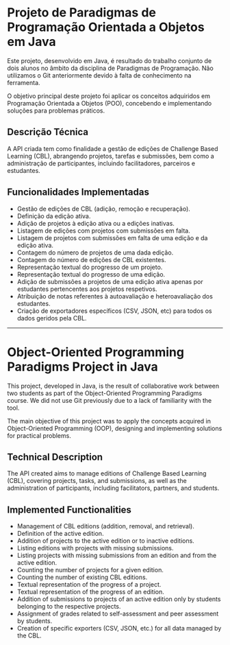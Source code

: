 # Projeto de Paradigmas de Programação Orientada a Objetos em Java

Este projeto, desenvolvido em Java, é resultado do trabalho conjunto de dois alunos no âmbito da disciplina de Paradigmas de Programação. Não utilizamos o Git anteriormente devido à falta de conhecimento na ferramenta.

O objetivo principal deste projeto foi aplicar os conceitos adquiridos em Programação Orientada a Objetos (POO), concebendo e implementando soluções para problemas práticos.

## Descrição Técnica

A API criada tem como finalidade a gestão de edições de Challenge Based Learning (CBL), abrangendo projetos, tarefas e submissões, bem como a administração de participantes, incluindo facilitadores, parceiros e estudantes.

## Funcionalidades Implementadas

- Gestão de edições de CBL (adição, remoção e recuperação).
- Definição da edição ativa.
- Adição de projetos à edição ativa ou a edições inativas.
- Listagem de edições com projetos com submissões em falta.
- Listagem de projetos com submissões em falta de uma edição e da edição ativa.
- Contagem do número de projetos de uma dada edição.
- Contagem do número de edições de CBL existentes.
- Representação textual do progresso de um projeto.
- Representação textual do progresso de uma edição.
- Adição de submissões a projetos de uma edição ativa apenas por estudantes pertencentes aos projetos respetivos.
- Atribuição de notas referentes à autoavaliação e heteroavaliação dos estudantes.
- Criação de exportadores específicos (CSV, JSON, etc) para todos os dados geridos pela CBL.

------------------------------------------------------------------------------------------------------------------------------------------

# Object-Oriented Programming Paradigms Project in Java

This project, developed in Java, is the result of collaborative work between two students as part of the Object-Oriented Programming Paradigms course. We did not use Git previously due to a lack of familiarity with the tool.

The main objective of this project was to apply the concepts acquired in Object-Oriented Programming (OOP), designing and implementing solutions for practical problems.

## Technical Description

The API created aims to manage editions of Challenge Based Learning (CBL), covering projects, tasks, and submissions, as well as the administration of participants, including facilitators, partners, and students.

## Implemented Functionalities

- Management of CBL editions (addition, removal, and retrieval).
- Definition of the active edition.
- Addition of projects to the active edition or to inactive editions.
- Listing editions with projects with missing submissions.
- Listing projects with missing submissions from an edition and from the active edition.
- Counting the number of projects for a given edition.
- Counting the number of existing CBL editions.
- Textual representation of the progress of a project.
- Textual representation of the progress of an edition.
- Addition of submissions to projects of an active edition only by students belonging to the respective projects.
- Assignment of grades related to self-assessment and peer assessment by students.
- Creation of specific exporters (CSV, JSON, etc.) for all data managed by the CBL.



